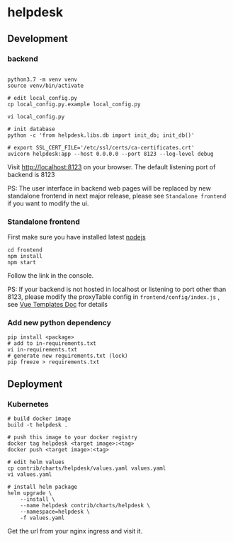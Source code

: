 # helpdesk

## Development

### backend

```shell

python3.7 -m venv venv
source venv/bin/activate

# edit local_config.py
cp local_config.py.example local_config.py

vi local_config.py

# init database
python -c 'from helpdesk.libs.db import init_db; init_db()'

# export SSL_CERT_FILE='/etc/ssl/certs/ca-certificates.crt'
uvicorn helpdesk:app --host 0.0.0.0 --port 8123 --log-level debug
```

Visit <http://localhost:8123> on your browser.
The default listening port of backend is 8123

PS: The user interface in backend web pages will be replaced by new standalone frontend in next major release, please see ``Standalone frontend`` if you want to modify the ui.

### Standalone frontend
First make sure you have installed latest [nodejs](https://nodejs.org/en/download/)

```
cd frontend
npm install
npm start
```
Follow the link in the console.

PS: If your backend is not hosted in localhost or listening to port other than 8123, please modify the proxyTable config in ``frontend/config/index.js`` , see [Vue Templates Doc](https://vuejs-templates.github.io/webpack/proxy.html) for details

### Add new python dependency

```
pip install <package>
# add to in-requirements.txt
vi in-requirements.txt
# generate new requirements.txt (lock)
pip freeze > requirements.txt
```

## Deployment

### Kubernetes

```shell
# build docker image
build -t helpdesk .

# push this image to your docker registry
docker tag helpdesk <target image>:<tag>
docker push <target image>:<tag>

# edit helm values
cp contrib/charts/helpdesk/values.yaml values.yaml
vi values.yaml

# install helm package
helm upgrade \
    --install \
    --name helpdesk contrib/charts/helpdesk \
    --namespace=helpdesk \
    -f values.yaml
```

Get the url from your nginx ingress and visit it.
